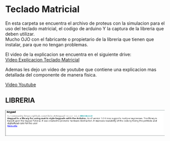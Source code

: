 # Teclado Matricial
En esta carpeta se encuentra el archivo de proteus con la simulacion para el uso del teclado matricial, el codigo de arduino Y la captura de la libreria que deben utilizar.  
Mucho OJO con el fabricante o propietario de la libreria que tienen que instalar, para que no tengan problemas.  

El video de la explicacion se encuentra en el siguiente drive:  
[Video Explicacion Teclado Matricial](https://drive.google.com/file/d/18dSR8qukEZ2bldWvoRCy0sFSNzMP_BPq/view?usp=drive_link)  
  
Ademas les dejo un video de youtube que contiene una explicacion mas detallada del componente de manera fisica.

[Video Youtube](https://youtu.be/9ligsi5Bgv8?si=wUF2ZDB0JlIYkL8t)

## LIBRERIA  
![Screen Libreria](./Libreria_Keypad.png)